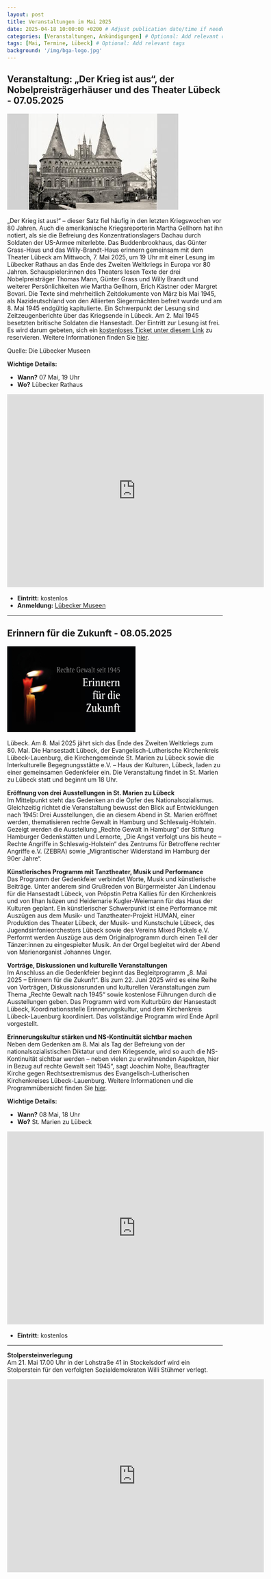 ```yaml
---
layout: post
title: Veranstaltungen im Mai 2025
date: 2025-04-18 10:00:00 +0200 # Adjust publication date/time if needed
categories: [Veranstaltungen, Ankündigungen] # Optional: Add relevant categories
tags: [Mai, Termine, Lübeck] # Optional: Add relevant tags
background: '/img/bga-logo.jpg'
---
```


## Veranstaltung: „Der Krieg ist aus“, der Nobelpreisträgerhäuser und des Theater Lübeck - 07.05.2025

![Britische Panzerfahrzeuge vor dem Holstentor (Copyright IWM)](/img/posts/holstentor_panzer.jpg)

„Der Krieg ist aus!“ – dieser Satz fiel häufig in den letzten Kriegswochen vor 80 Jahren. 
Auch die amerikanische Kriegsreporterin Martha Gellhorn hat ihn notiert, als sie die Befreiung des Konzentrationslagers Dachau durch Soldaten der US-Armee miterlebte.
Das Buddenbrookhaus, das Günter Grass-Haus und das Willy-Brandt-Haus erinnern gemeinsam mit dem Theater Lübeck am Mittwoch, 7. Mai 2025, um 19 Uhr mit einer Lesung im Lübecker Rathaus an das Ende des Zweiten Weltkriegs in Europa vor 80 Jahren. 
Schauspieler:innen des Theaters lesen Texte der drei Nobelpreisträger Thomas Mann, Günter Grass und Willy Brandt und weiterer Persönlichkeiten wie Martha Gellhorn, Erich Kästner oder Margret Bovari. 
Die Texte sind mehrheitlich Zeitdokumente von März bis Mai 1945, als Nazideutschland von den Alliierten Siegermächten befreit wurde und am 8. Mai 1945 endgültig kapitulierte. 
Ein Schwerpunkt der Lesung sind Zeitzeugenberichte über das Kriegsende in Lübeck. 
Am 2. Mai 1945 besetzten britische Soldaten die Hansestadt.
Der Eintritt zur Lesung ist frei. Es wird darum gebeten, sich ein [kostenloses Ticket unter diesem Link](https://die-luebecker-museen.de/eine-gewisse-genugtuung-ist-das-physische-ueberleben) zu reservieren.
Weitere Informationen finden Sie [hier](https://die-luebecker-museen.de/).

Quelle: Die Lübecker Museen

**Wichtige Details:**
* **Wann?** 07 Mai, 19 Uhr
* **Wo?** Lübecker Rathaus

<iframe 
src="https://www.google.com/maps/embed?pb=!1m18!1m12!1m3!1d2352.658102578439!2d10.682855077074091!3d53.86672733565968!2m3!1f0!2f0!3f0!3m2!1i1024!2i768!4f13.1!3m3!1m2!1s0x47b20959dbfc1771%3A0xef8b62b98c0839a4!2sStadtverwaltung%20Hansestadt%20L%C3%BCbeck!5e0!3m2!1sen!2sde!4v1744996915133!5m2!1sen!2sde" 
width="600" 
height="450" 
style="border:0;" 
allowfullscreen="" 
loading="lazy" 
referrerpolicy="no-referrer-when-downgrade">
</iframe>

* **Eintritt:** kostenlos
* **Anmeldung:** [Lübecker Museen](https://die-luebecker-museen.de/eine-gewisse-genugtuung-ist-das-physische-ueberleben)

---

## Erinnern für die Zukunft - 08.05.2025

<img alt="Rund um den 8. Mai findet eine Veranstaltungsreihe zum 80. Jahrestag des Endes des Zweiten Weltkriegs statt. In St. Marien zu Lübeck werden unter anderem drei Ausstellungen gezeigt werden. Copyright: Kirchenkreis Lübeck-Lauenburg" height="200" src="/img/posts/erinnern_zukunft.jpg" width="300"/>

Lübeck. Am 8. Mai 2025 jährt sich das Ende des Zweiten Weltkriegs zum 80. Mal. 
Die Hansestadt Lübeck, der Evangelisch-Lutherische Kirchenkreis Lübeck-Lauenburg, die Kirchengemeinde St. Marien zu Lübeck sowie die Interkulturelle Begegnungsstätte e.V. – Haus der Kulturen, Lübeck, laden zu einer gemeinsamen Gedenkfeier ein. 
Die Veranstaltung findet in St. Marien zu Lübeck statt und beginnt um 18 Uhr.

**Eröffnung von drei Ausstellungen in St. Marien zu Lübeck**  
Im Mittelpunkt steht das Gedenken an die Opfer des Nationalsozialismus. 
Gleichzeitig richtet die Veranstaltung bewusst den Blick auf Entwicklungen nach 1945: Drei Ausstellungen, die an diesem Abend in St. Marien eröffnet werden, thematisieren rechte Gewalt in Hamburg und Schleswig-Holstein. 
Gezeigt werden die Ausstellung „Rechte Gewalt in Hamburg“ der Stiftung Hamburger Gedenkstätten und Lernorte, „Die Angst verfolgt uns bis heute – Rechte Angriffe in Schleswig-Holstein“ des Zentrums für Betroffene rechter Angriffe e.V. (ZEBRA) sowie „Migrantischer Widerstand im Hamburg der 90er Jahre“.

**Künstlerisches Programm mit Tanztheater, Musik und Performance**  
Das Programm der Gedenkfeier verbindet Worte, Musik und künstlerische Beiträge. 
Unter anderem sind Grußreden von Bürgermeister Jan Lindenau für die Hansestadt Lübeck, von Pröpstin Petra Kallies für den Kirchenkreis und von Ilhan Isözen und Heidemarie Kugler-Weiemann für das Haus der Kulturen geplant. 
Ein künstlerischer Schwerpunkt ist eine Performance mit Auszügen aus dem Musik- und Tanztheater-Projekt HUMAN, einer Produktion des Theater Lübeck, der Musik- und Kunstschule Lübeck, des Jugendsinfonieorchesters Lübeck sowie des Vereins Mixed Pickels e.V. Performt werden Auszüge aus dem Originalprogramm durch einen Teil der Tänzer:innen zu eingespielter Musik. 
An der Orgel begleitet wird der Abend von Marienorganist Johannes Unger. 

**Vorträge, Diskussionen und kulturelle Veranstaltungen**  
Im Anschluss an die Gedenkfeier beginnt das Begleitprogramm „8. Mai 2025 – Erinnern für die Zukunft“. 
Bis zum 22. Juni 2025 wird es eine Reihe von Vorträgen, Diskussionsrunden und kulturellen Veranstaltungen zum Thema „Rechte Gewalt nach 1945“ sowie kostenlose Führungen durch die Ausstellungen geben. 
Das Programm wird vom Kulturbüro der Hansestadt Lübeck, Koordinationsstelle Erinnerungskultur, und dem Kirchenkreis Lübeck-Lauenburg koordiniert. 
Das vollständige Programm wird Ende April vorgestellt. 

**Erinnerungskultur stärken und NS-Kontinuität sichtbar machen**  
Neben dem Gedenken am 8. Mai als Tag der Befreiung von der nationalsozialistischen Diktatur und dem Kriegsende, wird so auch die NS-Kontinuität sichtbar werden – neben vielen zu erwähnenden Aspekten, hier in Bezug auf rechte Gewalt seit 1945“, sagt Joachim Nolte, Beauftragter Kirche gegen Rechtsextremismus des Evangelisch-Lutherischen Kirchenkreises Lübeck-Lauenburg.
Weitere Informationen und die Programmübersicht finden Sie [hier](https://www.kirche-ll.de/8mai.html).

**Wichtige Details:**
* **Wann?** 08 Mai, 18 Uhr
* **Wo?** St. Marien zu Lübeck

<iframe 
src="https://www.google.com/maps/embed?pb=!1m18!1m12!1m3!1d2352.599735373698!2d10.682444777074156!3d53.8677651355815!2m3!1f0!2f0!3f0!3m2!1i1024!2i768!4f13.1!3m3!1m2!1s0x47b2095777c74667%3A0x9fbf61c75ede8ae7!2sMarienkirche!5e0!3m2!1sen!2sde!4v1744997437813!5m2!1sen!2sde" 
width="600" 
height="450" 
style="border:0;" 
allowfullscreen="" 
loading="lazy" 
referrerpolicy="no-referrer-when-downgrade">
</iframe>

* **Eintritt:** kostenlos

---

**Stolpersteinverlegung**  
Am 21. Mai 17.00 Uhr in der Lohstraße 41 in Stockelsdorf wird ein Stolperstein für den verfolgten Sozialdemokraten Willi Stühmer verlegt. 

<iframe src="https://www.google.com/maps/embed?pb=!1m18!1m12!1m3!1d4702.274397777625!2d10.648330177075382!3d53.89376533362311!2m3!1f0!2f0!3f0!3m2!1i1024!2i768!4f13.1!3m3!1m2!1s0x47b20c156df8efa9%3A0xef35e08ab2f25b7c!2sLohstra%C3%9Fe%2041%2C%2023617%20Stockelsdorf!5e0!3m2!1sen!2sde!4v1744997548564!5m2!1sen!2sde" 
width="600" 
height="450" 
style="border:0;" 
allowfullscreen="" 
loading="lazy" 
referrerpolicy="no-referrer-when-downgrade">
</iframe>
